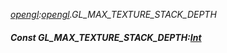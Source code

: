 _[opengl](../../modules/opengl/opengl-module.md):[opengl](../../modules/opengl/opengl-module.md).GL\_MAX\_TEXTURE\_STACK\_DEPTH_
##### Const GL\_MAX\_TEXTURE\_STACK\_DEPTH:[Int](../../modules/wonkey/wonkey-types-int.md)
